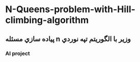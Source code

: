 # N-Queens-problem-with-Hill-climbing-algorithm
## پياده سازي مسئله n وزير با الگوريتم تپه نوردي
### AI project
